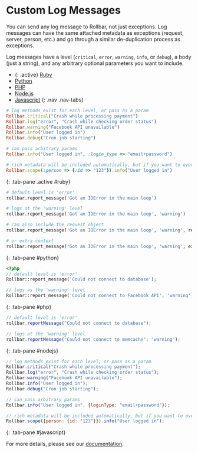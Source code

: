# Custom Log Messages

You can send any log message to Rollbar, not just exceptions. Log messages can have the same
attached metadata as exceptions (request, server, person, etc.) and go through a similar
de-duplication process as exceptions.

Log messages have a level (`critical`, `error`, `warning`,
`info`, or `debug`), a body (just a string), and any arbitrary optional
parameters you want to include.

* {: .active} [Ruby](#ruby)
* [Python](#python)
* [PHP](#php)
* [Node.js](#nodejs)
* [Javascript](#javascript)
{: .nav .nav-tabs}

<div class="tab-content">

```ruby
# log methods exist for each level, or pass as a param
Rollbar.critical("Crash while processing payment")
Rollbar.log("error", "Crash while checking order status")
Rollbar.warning("Facebook API unavailable")
Rollbar.info("User logged in")
Rollbar.debug("Cron job starting")

# can pass arbitrary params
Rollbar.info("User logged in", :login_type => "email+password")

# rich metadata will be included automatically, but if you want to override:
Rollbar.scope(:person => {:id => "123"}).info("User logged in")
```
{: .tab-pane .active #ruby}

```python
# default level is 'error'
rollbar.report_message('Got an IOError in the main loop')

# logs at the 'warning' level
rollbar.report_message('Got an IOError in the main loop', 'warning')

# can also include the request object
rollbar.report_message('Got an IOError in the main loop', 'warning', request)

# or extra context
rollbar.report_message('Got an IOError in the main loop', 'warning', extra_data={'job_id': job_id})
```
{: .tab-pane #python}

```php
<?php
// default level is 'error'
Rollbar::report_message('Could not connect to database');

// logs as the 'warning' level
Rollbar::report_message('Could not connect to Facebook API', 'warning');
```
{: .tab-pane #php}

```js
// default level is 'error'
rollbar.reportMessage("Could not connect to database");

// logs at the 'warning' level
rollbar.reportMessage("Could not connect to memcache", "warning");
```
{: .tab-pane #nodejs}

```js
// log methods exist for each level, or pass as a param
Rollbar.critical("Crash while processing payment");
Rollbar.log("error", "Crash while checking order status");
Rollbar.warning("Facebook API unavailable");
Rollbar.info("User logged in");
Rollbar.debug("Cron job starting");

// can pass arbitrary params
Rollbar.info("User logged in", {loginType: "email+password"});

// rich metadata will be included automatically, but if you want to override:
Rollbar.scope({person: {id: "123"}}).info("User logged in");
```
{: .tab-pane #javascript}

</div>

For more details, please see our [documentation](https://rollbar.com/docs/).
